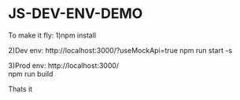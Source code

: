 # JS-DEV-ENV-DEMO


To make it fly:
1)npm install


2)Dev env: http://localhost:3000/?useMockApi=true
npm run start -s


3)Prod env: http://localhost:3000/  
npm run build 

Thats it
